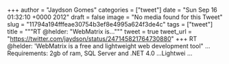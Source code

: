 
+++
author = "Jaydson Gomes"
categories = ["tweet"]
date = "Sun Sep 16 01:32:10 +0000 2012"
draft = false
image = "No media found for this Tweet"
slug = "11794a194fffeae30754b3ef8e4995a624f3de4c"
tags = ["tweet"]
title = """RT @helder: "WebMatrix is..."""
tweet = true
tweet_url = "https://twitter.com/jaydson/status/247145821764730880"
+++
RT @helder: 'WebMatrix is a free and lightweight web development tool" ... Requirements: 2gb of ram, SQL Server and .NET 4.0 ...Lightwei ...
